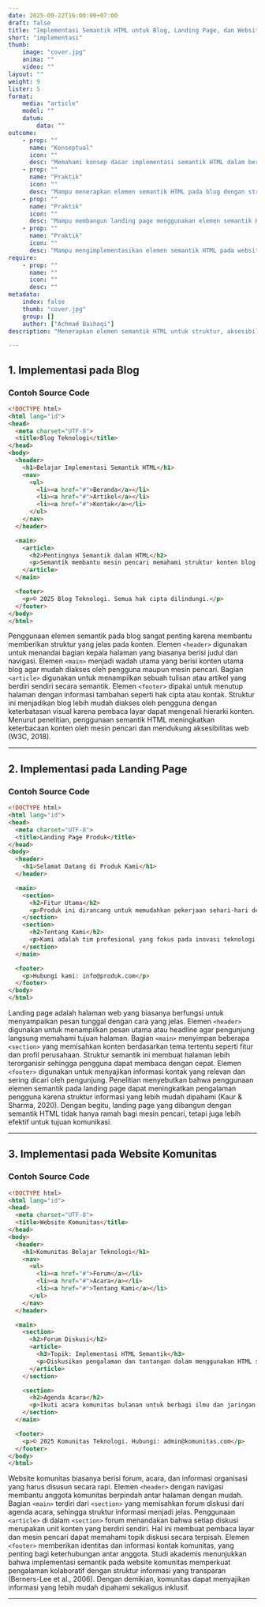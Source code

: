```yaml
---
date: 2025-09-22T16:00:00+07:00
draft: false
title: "Implementasi Semantik HTML untuk Blog, Landing Page, dan Website Komunitas"
short: "implementasi"
thumb:
    image: "cover.jpg"
    anima: ""
    video: ""
layout: ""
weight: 9
lister: 5
format:
    media: "article"
    model: ""
    datum:
        data: ""
outcome:
    - prop: ""
      name: "Konseptual"
      icon: ""
      desc: "Memahami konsep dasar implementasi semantik HTML dalam berbagai jenis website." 
    - prop: ""
      name: "Praktik"
      icon: ""
      desc: "Mampu menerapkan elemen semantik HTML pada blog dengan struktur yang benar." 
    - prop: ""
      name: "Praktik"
      icon: ""
      desc: "Mampu membangun landing page menggunakan elemen semantik HTML yang sesuai." 
    - prop: ""
      name: "Praktik"
      icon: ""
      desc: "Mampu mengimplementasikan elemen semantik HTML pada website komunitas agar lebih terstruktur dan mudah diakses." 
require:
    - prop: ""
      name: ""
      icon: ""
      desc: ""
metadata:
    index: false
    thumb: "cover.jpg"
    group: []
    author: ["Achmad Baihaqi"]
description: "Menerapkan elemen semantik HTML untuk struktur, aksesibilitas, dan optimasi."

---
```


## 1. Implementasi pada Blog

### Contoh Source Code

```html
<!DOCTYPE html>
<html lang="id">
<head>
  <meta charset="UTF-8">
  <title>Blog Teknologi</title>
</head>
<body>
  <header>
    <h1>Belajar Implementasi Semantik HTML</h1>
    <nav>
      <ul>
        <li><a href="#">Beranda</a></li>
        <li><a href="#">Artikel</a></li>
        <li><a href="#">Kontak</a></li>
      </ul>
    </nav>
  </header>

  <main>
    <article>
      <h2>Pentingnya Semantik dalam HTML</h2>
      <p>Semantik membantu mesin pencari memahami struktur konten blog dengan lebih baik.</p>
    </article>
  </main>

  <footer>
    <p>© 2025 Blog Teknologi. Semua hak cipta dilindungi.</p>
  </footer>
</body>
</html>
```

Penggunaan elemen semantik pada blog sangat penting karena membantu memberikan struktur yang jelas pada konten. Elemen `<header>` digunakan untuk menandai bagian kepala halaman yang biasanya berisi judul dan navigasi. Elemen `<main>` menjadi wadah utama yang berisi konten utama blog agar mudah diakses oleh pengguna maupun mesin pencari. Bagian `<article>` digunakan untuk menampilkan sebuah tulisan atau artikel yang berdiri sendiri secara semantik. Elemen `<footer>` dipakai untuk menutup halaman dengan informasi tambahan seperti hak cipta atau kontak. Struktur ini menjadikan blog lebih mudah diakses oleh pengguna dengan keterbatasan visual karena pembaca layar dapat mengenali hierarki konten. Menurut penelitian, penggunaan semantik HTML meningkatkan keterbacaan konten oleh mesin pencari dan mendukung aksesibilitas web (W3C, 2018).

---

## 2. Implementasi pada Landing Page

### Contoh Source Code

```html
<!DOCTYPE html>
<html lang="id">
<head>
  <meta charset="UTF-8">
  <title>Landing Page Produk</title>
</head>
<body>
  <header>
    <h1>Selamat Datang di Produk Kami</h1>
  </header>

  <main>
    <section>
      <h2>Fitur Utama</h2>
      <p>Produk ini dirancang untuk memudahkan pekerjaan sehari-hari dengan efisien.</p>
    </section>
    <section>
      <h2>Tentang Kami</h2>
      <p>Kami adalah tim profesional yang fokus pada inovasi teknologi digital.</p>
    </section>
  </main>

  <footer>
    <p>Hubungi kami: info@produk.com</p>
  </footer>
</body>
</html>
```

Landing page adalah halaman web yang biasanya berfungsi untuk menyampaikan pesan tunggal dengan cara yang jelas. Elemen `<header>` digunakan untuk menampilkan pesan utama atau headline agar pengunjung langsung memahami tujuan halaman. Bagian `<main>` menyimpan beberapa `<section>` yang memisahkan konten berdasarkan tema tertentu seperti fitur dan profil perusahaan. Struktur semantik ini membuat halaman lebih terorganisir sehingga pengguna dapat membaca dengan cepat. Elemen `<footer>` digunakan untuk menyajikan informasi kontak yang relevan dan sering dicari oleh pengunjung. Penelitian menyebutkan bahwa penggunaan elemen semantik pada landing page dapat meningkatkan pengalaman pengguna karena struktur informasi yang lebih mudah dipahami (Kaur & Sharma, 2020). Dengan begitu, landing page yang dibangun dengan semantik HTML tidak hanya ramah bagi mesin pencari, tetapi juga lebih efektif untuk tujuan komunikasi.

---

## 3. Implementasi pada Website Komunitas

### Contoh Source Code

```html
<!DOCTYPE html>
<html lang="id">
<head>
  <meta charset="UTF-8">
  <title>Website Komunitas</title>
</head>
<body>
  <header>
    <h1>Komunitas Belajar Teknologi</h1>
    <nav>
      <ul>
        <li><a href="#">Forum</a></li>
        <li><a href="#">Acara</a></li>
        <li><a href="#">Tentang Kami</a></li>
      </ul>
    </nav>
  </header>

  <main>
    <section>
      <h2>Forum Diskusi</h2>
      <article>
        <h3>Topik: Implementasi HTML Semantik</h3>
        <p>Diskusikan pengalaman dan tantangan dalam menggunakan HTML semantik di proyek nyata.</p>
      </article>
    </section>

    <section>
      <h2>Agenda Acara</h2>
      <p>Ikuti acara komunitas bulanan untuk berbagi ilmu dan jaringan dengan profesional lain.</p>
    </section>
  </main>

  <footer>
    <p>© 2025 Komunitas Teknologi. Hubungi: admin@komunitas.com</p>
  </footer>
</body>
</html>
```

Website komunitas biasanya berisi forum, acara, dan informasi organisasi yang harus disusun secara rapi. Elemen `<header>` dengan navigasi membantu anggota komunitas berpindah antar halaman dengan mudah. Bagian `<main>` terdiri dari `<section>` yang memisahkan forum diskusi dari agenda acara, sehingga struktur informasi menjadi jelas. Penggunaan `<article>` di dalam `<section>` forum menandakan bahwa setiap diskusi merupakan unit konten yang berdiri sendiri. Hal ini membuat pembaca layar dan mesin pencari dapat memahami topik diskusi secara terpisah. Elemen `<footer>` memberikan identitas dan informasi kontak komunitas, yang penting bagi keterhubungan antar anggota. Studi akademis menunjukkan bahwa implementasi semantik pada website komunitas memperkuat pengalaman kolaboratif dengan struktur informasi yang transparan (Berners-Lee et al., 2006). Dengan demikian, komunitas dapat menyajikan informasi yang lebih mudah dipahami sekaligus inklusif.

---



